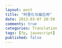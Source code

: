 ```yaml
---
layout: post
title: "柯里化与偏应用"
date: 2013-03-07 20:59
comments: true
categories: Translation
tags: [fp, javascript]
published: false
---
```


